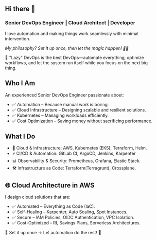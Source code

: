 ## Hi there 👋

### Senior DevOps Engineer | Cloud Architect | Developer

I love automation and making things work seamlessly with minimal intervention.

*My philosophy? Set it up once, then let the magic happen! 🎩✨*

🚀 "Lazy" DevOps is the best DevOps—automate everything, optimize workflows, and let the system run itself while you focus on the next big thing.

## Who I Am

An experienced Senior DevOps Engineer passionate about:
* ✅ Automation – Because manual work is boring.
* ✅ Cloud Infrastructure – Designing scalable and resilient solutions.
* ✅ Kubernetes – Managing workloads efficiently.
* ✅ Cost Optimization – Saving money without sacrificing performance.

## What I Do
* 🚀 Cloud & Infrastructure: AWS, Kubernetes (EKS), Terraform, Helm.
* ⚡ CI/CD & Automation: GitLab CI, ArgoCD, Jenkins, Karpenter
* 📊 Observability & Security: Prometheus, Grafana, Elastic Stack.
* 🛠 Infrastructure as Code: Terraform(Terragrunt), Crossplane.

## 🌐 Cloud Architecture in AWS
I design cloud solutions that are:
* ✅ Automated – Everything as Code (IaC).
* ✅ Self-Healing – Karpenter, Auto Scaling, Spot Instances.
* ✅ Secure – IAM Policies, OIDC Authentication, VPC Isolation.
* ✅ Cost-Optimized – RI, Savings Plans, Serverless Architectures.

📌 Set it up once → Let automation do the rest! 🚀


<!--
**HenItzhaki/HenItzhaki** is a ✨ _special_ ✨ repository because its `README.md` (this file) appears on your GitHub profile.

Here are some ideas to get you started:

- 🔭 I’m currently working on ...
- 🌱 I’m currently learning ...
- 👯 I’m looking to collaborate on ...
- 🤔 I’m looking for help with ...
- 💬 Ask me about ...
- 📫 How to reach me: ...
- 😄 Pronouns: ...
- ⚡ Fun fact: ...
-->
